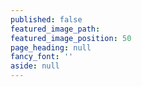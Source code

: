 ```yaml
---
published: false
featured_image_path:
featured_image_position: 50
page_heading: null
fancy_font: ''
aside: null
---
```

